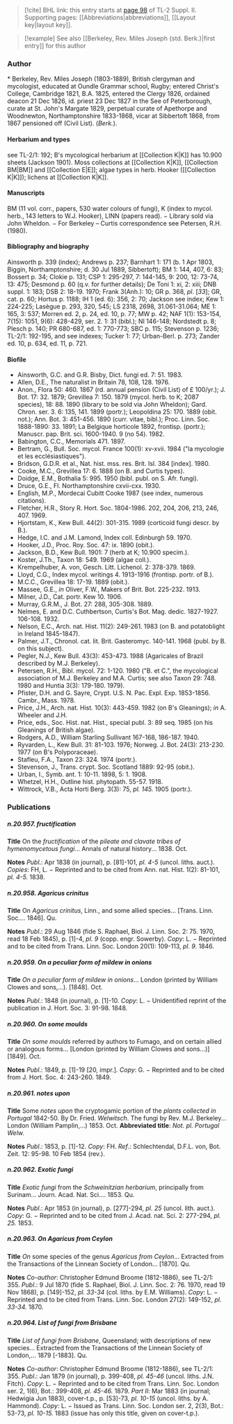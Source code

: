 > [!cite] BHL link: this entry starts at [page 98](https://www.biodiversitylibrary.org/item/103859#page/108/mode/1up) of TL-2 Suppl. II.
> Supporting pages: [[Abbreviations|abbreviations]], [[Layout key|layout key]].

> [!example] See also [[Berkeley, Rev. Miles Joseph {std. Berk.}|first entry]] for this author

### Author

\* Berkeley, Rev. Miles Joseph (1803-1889), British clergyman and mycologist, educated at Oundle Grammar school, Rugby; entered Christ's College, Cambridge 1821, B.A. 1825, entered the Clergy 1826, ordained deacon 21 Dec 1826, id. priest 23 Dec 1827 in the See of Peterborough, curate at St. John's Margate 1829, perpetual curate of Apethorpe and Woodnewton, Northamptonshire 1833-1868, vicar at Sibbertoft 1868, from 1867 pensioned off (Civil List). (*Berk.*).

#### Herbarium and types

see TL-2/1: 192; B's mycological herbarium at [[Collection K|K]] has 10.900 sheets (Jackson 1901). Moss collections at [[Collection K|K]], [[Collection BM|BM]] and [[Collection E|E]]; algae types in herb. Hooker ([[Collection K|K]]); lichens at [[Collection K|K]].

#### Manuscripts

BM (11 vol. corr., papers, 530 water colours of fungi), K (index to mycol. herb., 143 letters to W.J. Hooker), LINN (papers read). − Library sold via John Wheldon. − For Berkeley – Curtis correspondence see Petersen, R.H. (1980).

#### Bibliography and biography

Ainsworth p. 339 (index); Andrews p. 237; Barnhart 1: 171 (b. 1 Apr 1803, Biggin, Northamptonshire; d. 30 Jul 1889, Sibbertoft); BM 1: 144, 407, 6: 83; Bossert p. 34; Clokie p. 131; CSP 1: 295-297, 7: 144-145, 9: 200, 12: 73-74, 13: 475; Desmond p. 60 (q.v. for further details); De Toni 1: xi, 2: xiii; DNB suppl. 1: 183; DSB 2: 18-19. 1970; Frank 3(Anh.): 10; GR p. 368, *pl*. \[*33*\]; GR, cat. p. 60; Hortus p. 1188; IH 1 (ed. 6): 356, 2: 70; Jackson see index; Kew 1: 224-225; Lasègue p. 293, 320, 545; LS 2318, 2698, 31.061-31.064; ME 1: 165, 3: 537; Morren ed. 2, p. 24, ed. 10, p. 77; MW p. 42; NAF 1(1): 153-154, 7(15): 1051, 9(6): 428-429, ser. 2. 1: 31 (bibl.); NI 146-148; Nordstedt p. 8; Plesch p. 140; PR 680-687, ed. 1: 770-773; SBC p. 115; Stevenson p. 1236; TL-2/1: 192-195, and see indexes; Tucker 1: 77; Urban-Berl. p. 273; Zander ed. 10, p. 634, ed. 11, p. 721.

#### Biofile

- Ainsworth, G.C. and G.R. Bisby, Dict. fungi ed. 7: 51. 1983.
- Allen, D.E., The naturalist in Britain 78, 108, 128. 1976.
- Anon., Flora 50: 460. 1867 (rd. annual pension (Civil List) of £ 100/yr.); J. Bot. 17: 32. 1879; Grevillea 7: 150. 1879 (mycol. herb. to K; 2087 species), 18: 88. 1890 (library to be sold via John Wheldon); Gard. Chron. ser. 3. 6: 135, 141. 1899 (portr.); Leopoldina 25: 170. 1889 (obit. not.); Ann. Bot. 3: 451-456. 1890 (curr. vitae, bibl.); Proc. Linn. Soc. 1888-1890: 33. 1891; La Belgique horticole 1892, frontisp. (portr.); Manuscr. pap. Brit. sci. 1600-1940. 9 (no 54). 1982.
- Babington, C.C., Memorials 471. 1897.
- Bertram, G., Bull. Soc. mycol. France 100(1): xv-xvii. 1984 ("la mycologie et les ecclésiastiques").
- Bridson, G.D.R. et al., Nat. hist. mss. res. Brit. Isl. 384 \[index\]. 1980.
- Cooke, M.C., Grevillea 17: 6. 1888 (on B. and Curtis types).
- Doidge, E.M., Bothalia 5: 995. 1950 (bibl. publ. on S. Afr. fungi).
- Druce, G.E., Fl. Northamptonshire cxvii-cxx. 1930.
- English, M.P., Mordecai Cubitt Cooke 1987 (see index, numerous citations).
- Fletcher, H.R., Story R. Hort. Soc. 1804-1986. 202, 204, 206, 213, 246, 407. 1969.
- Hjortstam, K., Kew Bull. 44(2): 301-315. 1989 (corticoid fungi descr. by B.).
- Hedge, I.C. and J.M. Lamond, Index coll. Edinburgh 59. 1970.
- Hooker, J.D., Proc. Roy. Soc. 47: ix. 1890 (obit.).
- Jackson, B.D., Kew Bull. 1901: 7 (herb at K; 10.900 specim.).
- Koster, J.Th., Taxon 18: 549. 1969 (algae coll.).
- Krempelhuber, A. von, Gesch. Litt. Lichenol. 2: 378-379. 1869.
- Lloyd, C.G., Index mycol. writings 4. 1913-1916 (frontisp. portr. of B.).
- M.C.C., Grevillea 18: 17-19. 1889 (obit.).
- Massee, G.E., *in* Oliver, F.W., Makers of Brit. Bot. 225-232. 1913.
- Milner, J.D., Cat. portr. Kew 10. 1906.
- Murray, G.R.M., J. Bot. 27: 288, 305-308. 1889.
- Nelmes, E. and D.C. Cuthbertson, Curtis's Bot. Mag. dedic. 1827-1927. 106-108. 1932.
- Nelson, E.C., Arch. nat. Hist. 11(2): 249-261. 1983 (on B. and potatoblight in Ireland 1845-1847).
- Palmer, J.T., Chronol. cat. lit. Brit. Gasteromyc. 140-141. 1968 (publ. by B. on this subject).
- Pegler, N.J., Kew Bull. 43(3): 453-473. 1988 (Agaricales of Brazil described by M.J. Berkeley).
- Petersen, R.H., Bibl. mycol. 72: 1-120. 1980 ("B. et C.", the mycological association of M.J. Berkeley and M.A. Curtis; see also Taxon 29: 748. 1980 and Huntia 3(3): 179-180. 1979).
- Pfister, D.H. and G. Sayre, Crypt. U.S. N. Pac. Expl. Exp. 1853-1856. Cambr., Mass. 1978.
- Price, J.H., Arch. nat. Hist. 10(3): 443-459. 1982 (on B's Gleanings); *in* A. Wheeler and J.H.
- Price, eds., Soc. Hist. nat. Hist., special publ. 3: 89 seq. 1985 (on his Gleanings of British algae).
- Rodgers, A.D., William Starling Sullivant 167-168, 186-187. 1940.
- Ryvarden, L., Kew Bull. 31: 81-103. 1976; Norweg. J. Bot. 24(3): 213-230. 1977 (on B's Polyporaceae).
- Stafleu, F.A., Taxon 23: 324. 1974 (portr.).
- Stevenson, J., Trans. crypt. Soc. Scotland 1889: 92-95 (obit.).
- Urban, I., Symb. ant. 1: 10-11. 1898, 5: 1. 1908.
- Whetzel, H.H., Outline hist. phytopath. 55-57. 1918.
- Wittrock, V.B., Acta Horti Berg. 3(3): 75, *pl. 145.* 1905 (portr.).

### Publications

##### n.20.957. fructification

**Title**
On the *fructification* of the *pileate and clavate tribes of hymenomycetous fungi*... Annals of natural history... 1838. Oct.

**Notes**
*Publ*.: Apr 1838 (in journal), p. \[81\]-101, *pl. 4-5* (uncol. liths. auct.). *Copies*: FH, L. − Reprinted and to be cited from Ann. nat. Hist. 1(2): 81-101, *pl. 4-5.* 1838.

##### n.20.958. Agaricus crinitus

**Title**
On *Agaricus crinitus*, Linn., and some allied species... \[Trans. Linn. Soc.... 1846\]. Qu.

**Notes**
*Publ*.: 29 Aug 1846 (fide S. Raphael, Biol. J. Linn. Soc. 2: 75. 1970, read 18 Feb 1845), p. \[1\]-4, *pl. 9* (copp. engr. Sowerby). *Copy*: L. − Reprinted and to be cited from Trans. Linn. Soc. London 20(1): 109-113, *pl. 9.* 1846.

##### n.20.959. On a peculiar form of mildew in onions

**Title**
*On a peculiar form of mildew in onions*... London (printed by William Clowes and sons,...). \[1848\]. Oct.

**Notes**
*Publ*.: 1848 (in journal), p. \[1\]-10. *Copy*: L. − Unidentified reprint of the publication in J. Hort. Soc. 3: 91-98. 1848.

##### n.20.960. On some moulds

**Title**
*On some moulds* referred by authors to Fumago, and on certain allied or analogous forms... \[London (printed by William Clowes and sons...)\] \[1849\]. Oct.

**Notes**
*Publ*.: 1849, p. \[1\]-19 \[20, impr.\]. *Copy*: G. − Reprinted and to be cited from J. Hort. Soc. 4: 243-260. 1849.

##### n.20.961. notes upon

**Title**
Some *notes upon* the cryptogamic portion of the *plants collected in Portugal* 1842-50. By Dr. Fried. *Welwitsch*. The fungi by Rev. M.J. Berkeley... London (William Pamplin,...) 1853. Oct.
**Abbreviated title**: *Not. pl. Portugal Welw.*

**Notes**
*Publ*.: 1853, p. \[1\]-12. *Copy*: FH.
*Ref*.: Schlechtendal, D.F.L. von, Bot. Zeit. 12: 95-98. 10 Feb 1854 (rev.).

##### n.20.962. Exotic fungi

**Title**
*Exotic fungi* from the *Schweinitzian herbarium*, principally from Surinam... Journ. Acad. Nat. Sci.... 1853. Qu.

**Notes**
*Publ*.: Apr 1853 (in journal), p. \[277\]-294, *pl. 25* (uncol. lith. auct.). *Copy*: G. − Reprinted and to be cited from J. Acad. nat. Sci. 2: 277-294, *pl. 25.* 1853.

##### n.20.963. On Agaricus from Ceylon

**Title**
*On* some species of the genus *Agaricus from Ceylon*... Extracted from the Transactions of the Linnean Society of London... \[1870\]. Qu.

**Notes**
*Co-author*: Christopher Edmund Broome (1812-1886), see TL-2/1: 355.
*Publ*.: 9 Jul 1870 (fide S. Raphael, Biol. J. Linn. Soc. 2: 76. 1970, read 19 Nov 1868), p. \[149\]-152, *pl. 33-34* (col. liths. by E.M. Williams). *Copy*: L. − Reprinted and to be cited from Trans. Linn. Soc. London 27(2): 149-152, *pl. 33-34.* 1870.

##### n.20.964. List of fungi from Brisbane

**Title**
*List of fungi from Brisbane*, Queensland; with descriptions of new species... Extracted from the Transactions of the Linnean Society of London,... 1879 \[-1883\]. Qu.

**Notes**
*Co-author*: Christopher Edmund Broome (1812-1886), see TL-2/1: 355.
*Publ*.: Jan 1879 (in journal), p. 399-408, *pl. 45-46* (uncol. liths. J.N. Fitch). *Copy*: L. − Reprinted and to be cited from Trans. Linn. Soc. London ser. 2, 1(6), Bot.: 399-408, *pl. 45-46.* 1879.
*Part II*: Mar 1883 (in journal; Hedwigia Jun 1883), cover-t.p., p. \[53\]-73, *pl. 10-15* (uncol. liths. by A. Hammond). *Copy*: L. − Issued as Trans. Linn. Soc. London ser. 2, 2(3), Bot.: 53-73, *pl. 10-15.* 1883 (issue has only this title, given on cover-t.p.).

